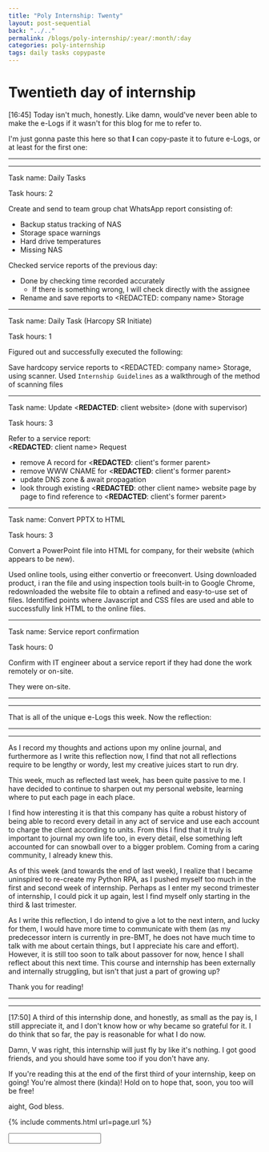```yaml
---
title: "Poly Internship: Twenty"
layout: post-sequential
back: "../.."
permalink: /blogs/poly-internship/:year/:month/:day
categories: poly-internship
tags: daily tasks copypaste
---
```

# Twentieth day of internship

<span class="timestamp">[16:45]</span> Today isn't much, honestly. Like damn, would've never been able to make the e-Logs if it wasn't for this blog for me to refer to. 

I'm just gonna paste this here so that **I** can copy-paste it to future e-Logs, or at least for the first one:

---
---

Task name: Daily Tasks

Task hours: 2

Create and send to team group chat WhatsApp report consisting of:
 - Backup status tracking of NAS
 - Storage space warnings
 - Hard drive temperatures
 - Missing NAS

Checked service reports of the previous day:
 - Done by checking time recorded accurately
    - If there is something wrong, I will check directly with the assignee
 - Rename and save reports to <span class="disable-selection" ondblclick="this.innerHTML='Infospace'"><REDACTED: company name></span> Storage

---

Task name: Daily Task (Harcopy SR Initiate)

Task hours: 1

Figured out and successfully executed the following:

Save hardcopy service reports to <span class="disable-selection" ondblclick="this.innerHTML='Infospace'"><REDACTED: company name></span> Storage, using scanner. Used `Internship Guidelines` as a walkthrough of the method of scanning files

---

Task name: Update <span class="disable-selection" ondblclick="this.innerHTML='scatechgroup.com'">&lt;<b>REDACTED</b>: client website&gt;</span> (done with <span class="disable-selection" ondblclick="this.innerHTML='Mr Alan Kuik'">supervisor</span>)

Task hours: 3

Refer to <span ondblclick="this.innerHTML = 'service report SR11785'">a service report</span>:<br>
<span ondblclick="this.innerHTML = 'Scatech'"><**REDACTED**: client name></span> Request
- remove A record for <span ondblclick="this.innerHTML = 'scatechgroup.com'"><**REDACTED**: client's former parent></span>
- remove WWW CNAME for <span ondblclick="this.innerHTML = 'scatechgroup.com'"><**REDACTED**: client's former parent></span>
- update DNS zone & await propagation
- look through existing <span ondblclick="this.innerHTML = 'flexisystems'"><**REDACTED**: other client name></span> website page by page to find reference to <span ondblclick="this.innerHTML = 'scatechgroup'"><**REDACTED**: client's former parent></span>

---

Task name: Convert PPTX to HTML 

Task hours: 3

Convert a PowerPoint file into HTML for <span class="disable-selection" ondblclick="this.innerHTML='http://www.hkntanks.com.sg/'">company</span>, for their website (which appears to be new).

Used online tools, using either convertio or freeconvert. Using downloaded product, i ran the file and using inspection tools built-in to Google Chrome, redownloaded the website file to obtain a refined and easy-to-use set of files.
Identified points where Javascript and CSS files are used and able to successfully link HTML to  the online files.

---

Task name: Service report confirmation

Task hours: 0

Confirm with <span class="disable-selection" ondblclick="this.innerHTML='Jae Liew'">IT engineer</span> about <span class="disable-selection" ondblclick="this.innerHTML='SR11807'">a service report</span> if they had done the work remotely or on-site.

They were on-site.

---
---

That is all of the unique e-Logs this week. Now the reflection: 

---
---
As I record my thoughts and actions upon my online journal, and furthermore as I write this reflection now, I find that not all reflections require to be lengthy or wordy, lest my creative juices start to run dry.

This week, much as reflected last week, has been quite passive to me. I have decided to continue to sharpen out my personal website, learning where to put each page in each place.

I find how interesting it is that this company has quite a robust history of being able to record every detail in any act of service and use each account to charge the client according to units. From this I find that it truly is important to journal my own life too, in every detail, else something left accounted for can snowball over to a bigger problem. Coming from a caring community, I already knew this. 

As of this week (and towards the end of last week), I realize that I became uninspired to re-create my Python RPA, as I pushed myself too much in the first and second week of internship. Perhaps as I enter my second trimester of internship, I could pick it up again, lest I find myself only starting in the third & last trimester.

As I write this reflection, I do intend to give a lot to the next intern, and lucky for them, I would have more time to communicate with them (as my predecessor intern is currently in pre-BMT, he does not have much time to talk with me about certain things, but I appreciate his care and effort). However, it is still too soon to talk about passover for now, hence I shall reflect about this next time. This course and internship has been externally and internally struggling, but isn't that just a part of growing up? 

Thank you for reading!

---
---

<span class="timestamp">[17:50]</span> A third of this internship done, and honestly, as small as the pay is, I still appreciate it, and I don't know how or why became so grateful for it. I do think that so far, the pay is reasonable for what I do now. 

Damn, <span class="disable-selection" ondblclick="this.innerHTML='Vivian'">V</span> was right, this internship will just fly by like it's nothing. I got good friends, and you should have some too if you don't have any. 

If you're reading this at the end of the first third of your internship, keep on going! You're almost there (kinda)! Hold on to hope that, soon, you too will be free!

aight, God bless.


{% include comments.html url=page.url %}

<input id="password-input" type="password" class="text-secret" onkeyup="unlock()" autocomplete="off">

<span class="disable-selection" id="truth" style="display:none;">All day tomorrow and Sunday is will be full of Easter rehearsal, I pray to God that He will continue to protect us cast and crew, physically, mentally & spiritually, and also provide us strength. Easter is so close, its April already, and the Easter schedule is almost insane.<br><br>However, i've seen the worst, imo, and if it's for salvation, i'm all in. Besides, hope keeps on going!</span>
